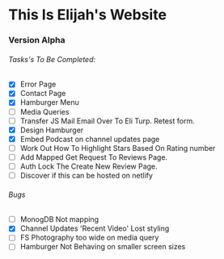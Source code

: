 # This Is Elijah's Website

### Version Alpha

###### Tasks's To Be Completed:

- [x] Error Page
- [x] Contact Page
- [x] Hamburger Menu
- [ ] Media Queries
- [ ] Transfer JS Mail Email Over To Eli Turp. Retest form.
- [x] Design Hamburger
- [x] Embed Podcast on channel updates page
- [ ] Work Out How To Highlight Stars Based On Rating number
- [ ] Add Mapped Get Request To Reviews Page. 
- [ ] Auth Lock The Create New Review Page.
- [ ] Discover if this can be hosted on netlify

###### Bugs
- [ ] MonogDB Not mapping
- [x] Channel Updates 'Recent Video' Lost styling
- [ ] FS Photography too wide on media query
- [ ] Hamburger Not Behaving on smaller screen sizes
